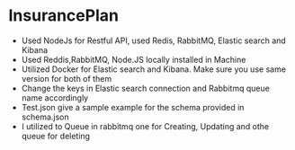 # InsurancePlan

- Used NodeJs for Restful API, used Redis, RabbitMQ, Elastic search and Kibana
- Used Reddis,RabbitMQ, Node.JS locally installed in Machine
- Utilized Docker for Elastic search and Kibana. Make sure you use same version for both of them
- Change the keys in Elastic search connection and Rabbitmq queue name accordingly
- Test.json give a sample example for the schema provided in schema.json
- I utilized to Queue in rabbitmq one for Creating, Updating and othe queue for deleting
